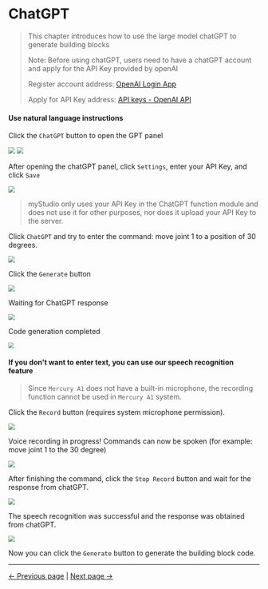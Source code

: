 # ChatGPT

>This chapter introduces how to use the large model chatGPT to generate building blocks
>
>Note: Before using chatGPT, users need to have a chatGPT account and apply for the API Key provided by openAI
>
>Register account address: [OpenAI Login App](https://chat.openai.com/auth/login)
>
>Apply for API Key address: [API keys - OpenAI API](https://platform.openai.com/api-keys)
>



#### Use natural language instructions

Click the `ChatGPT` button to open the GPT panel

<img src="..\resources\1-blockly\images\chatGPT\open.png" style="zoom:80%;" />

<img src="..\resources\1-blockly\images\chatGPT\enter.png" style="zoom:80%;" />



After opening the chatGPT panel, click `Settings`, enter your API Key, and click `Save`

<img src="..\resources\1-blockly\images\chatGPT\setting.png" style="zoom:80%;" />




  > myStudio only uses your API Key in the ChatGPT function module and does not use it for other purposes, nor does it upload your API Key to the server.



Click `ChatGPT` and try to enter the command: move joint 1 to a position of 30 degrees.

<img src="..\resources\1-blockly\images\chatGPT\command.png" style="zoom:80%;" />

Click the `Generate` button

<img src="..\resources\1-blockly\images\chatGPT\generate_btn.png" style="zoom:80%;" />

Waiting for ChatGPT response

<img src="..\resources\1-blockly\images\chatGPT\5.png" style="zoom:80%;" />





Code generation completed

<img src='..\resources\1-blockly\images\chatGPT\generate_sus.png' style="zoom: 67%;" />





#### If you don't want to enter text, you can use our speech recognition feature
> Since `Mercury A1` does not have a built-in microphone, the recording function cannot be used in `Mercury A1` system.


Click the `Record` button (requires system microphone permission).

<img src="..\resources\1-blockly\images\chatGPT\record_btn.png" style="zoom:80%;" />



Voice recording in progress! Commands can now be spoken (for example: move joint 1 to the 30 degree)

<img src="..\resources\1-blockly\images\chatGPT\recording.png" style="zoom:80%;" />



After finishing the command, click the `Stop Record` button and wait for the response from chatGPT.

<img src="..\resources\1-blockly\images\chatGPT\5.png" style="zoom:80%;" />

The speech recognition was successful and the response was obtained from chatGPT.

<img src="..\resources\1-blockly\images\chatGPT\command.png" style="zoom:80%;" />

Now you can click the `Generate` button to generate the building block code.








---

[← Previous page](./6-useCoords.md) | [Next page →](./8-singleStep.md)









